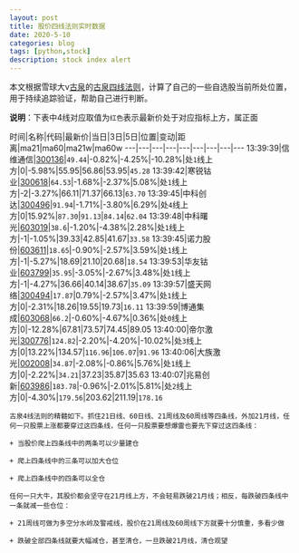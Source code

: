 ```yaml
---
layout: post
title: 股价四线法则实时数据
date: 2020-5-10
categories: blog
tags: [python,stock]
description: stock index alert
---
```



本文根据雪球大v[古泉](https://xueqiu.com/u/7148646888)的[古泉四线法则](https://xueqiu.com/7148646888/130498192)，计算了自己的一些自选股当前所处位置，用于持续追踪验证，帮助自己进行判断。

**说明**：下表中4线对应取值为`红色`表示最新价处于对应指标上方，属正面

时间|名称|代码|最新价|当日|3日|5日|位置|变动|距离|ma21|ma60|ma21w|ma60w
---|---|---|---|---|---|---|---|---
13:39:39|信维通信|[300136](https://xueqiu.com/S/SZ300136)|`49.44`|-0.82%|-4.25%|-10.28%|处`1`线上方|0|-5.98%|55.95|56.86|53.95|`45.28`
13:39:42|寒锐钴业|[300618](https://xueqiu.com/S/SZ300618)|`64.53`|-1.68%|-2.37%|5.08%|处`1`线上方|-2|-3.27%|66.11|71.37|66.13|`63.70`
13:39:45|中科创达|[300496](https://xueqiu.com/S/SZ300496)|`91.94`|-1.71%|-3.80%|6.29%|处`4`线上方|0|15.92%|`87.30`|`91.13`|`84.14`|`62.04`
13:39:48|中科曙光|[603019](https://xueqiu.com/S/SH603019)|`38.6`|-1.20%|-4.38%|2.28%|处`1`线上方|-1|-1.05%|39.33|42.85|41.67|`33.58`
13:39:45|诺力股份|[603611](https://xueqiu.com/S/SH603611)|`18.65`|-0.90%|-2.57%|3.59%|处`1`线上方|-1|-5.27%|18.69|21.10|20.68|`18.54`
13:39:53|华友钴业|[603799](https://xueqiu.com/S/SH603799)|`35.95`|-3.05%|-2.67%|3.48%|处`1`线上方|-1|-4.27%|36.66|40.14|38.67|`35.09`
13:39:57|盛天网络|[300494](https://xueqiu.com/S/SZ300494)|`17.87`|0.79%|-2.57%|3.47%|处`1`线上方|0|-2.31%|18.26|19.55|19.73|`16.11`
13:39:59|博通集成|[603068](https://xueqiu.com/S/SH603068)|`66.2`|-0.60%|-4.67%|0.36%|处`0`线上方|0|-12.28%|67.81|73.57|74.45|89.05
13:40:00|帝尔激光|[300776](https://xueqiu.com/S/SZ300776)|`124.82`|-2.20%|-4.20%|-10.02%|处`3`线上方|0|13.22%|134.57|`116.96`|`106.07`|`91.96`
13:40:06|大族激光|[002008](https://xueqiu.com/S/SZ002008)|`34.87`|-2.08%|-0.86%|5.76%|处`1`线上方|0|-2.22%|`34.21`|37.23|35.87|35.63
13:40:07|兆易创新|[603986](https://xueqiu.com/S/SH603986)|`183.78`|-0.96%|-2.01%|5.81%|处`2`线上方|0|-4.30%|`179.56`|203.62|211.19|`178.16`

```
古泉4线法则的精髓如下。抓住21日线、60日线、21周线及60周线等四条线，外加21月线，任何一只股票上涨都要穿过这四条线，任何一只股票要想爆雷也要先下穿过这四条线：

+ 当股价爬上四条线中的两条可以少量建仓

+ 爬上四条线中的三条可以加大仓位

+ 爬上四条线中的四条可以全仓

任何一只大牛，其股价都会坚守在21月线上方，不会轻易跌破21月线；相反，每跌破四条线中一条就减一些仓位：

+ 21周线可做为多空分水岭及警戒线，股价在21周线及60周线下方就要十分慎重，多看少做

+ 跌破全部四条线就要大幅减仓，甚至清仓，一旦跌破21月线，清仓观望
```